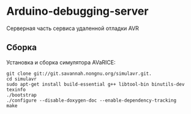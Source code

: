 # Arduino-debugging-server
Серверная часть сервиса удаленной отладки AVR

Сборка
------------
Установка и сборка симулятора AVaRICE:

    git clone git://git.savannah.nongnu.org/simulavr.git.
    cd simulavr
    sudo apt-get install build-essential g++ libtool-bin binutils-dev texinfo
    ./bootstrap
    ./configure --disable-doxygen-doc --enable-dependency-tracking
    make
    
